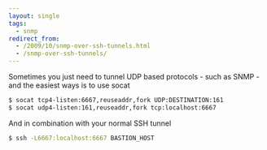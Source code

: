 ```yaml
---
layout: single
tags:
  - snmp
redirect_from:
  - /2009/10/snmp-over-ssh-tunnels.html
  - /snmp-over-ssh-tunnels/
---
```


Sometimes you just need to tunnel UDP based protocols - such as SNMP - and the easiest ways is to use socat

```bash
$ socat tcp4-listen:6667,reuseaddr,fork UDP:DESTINATION:161
$ socat udp4-listen:161,reuseaddr,fork tcp:localhost:6667
```
And in combination with your normal SSH tunnel

```bash
$ ssh -L6667:localhost:6667 BASTION_HOST
```
